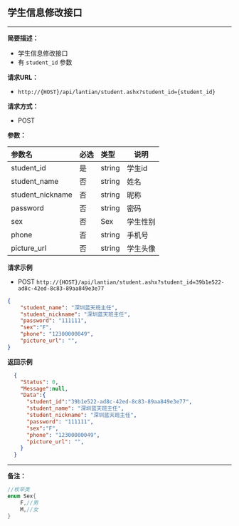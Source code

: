 ## 学生信息修改接口
--------------------

**简要描述：** 

- 学生信息修改接口
- 有 `student_id` 参数

**请求URL：** 
- `http://{HOST}/api/lantian/student.ashx?student_id={student_id}`
  
**请求方式：**
- POST

**参数：** 

|参数名|必选|类型|说明|
|:----    |:---|:----- |-----   |
|student_id    |是  |string |学生id   |
|student_name    |否  |string |姓名   |
|student_nickname    |否  |string |昵称   |
|password    |否  |string |密码   |
|sex    |否  |Sex |学生性别   |
|phone    |否  |string |手机号   |
|picture_url    |否  |string |学生头像   |

**请求示例**

- POST `http://{HOST}/api/lantian/student.ashx?student_id=39b1e522-ad8c-42ed-8c83-89aa849e3e77`

``` json
{
    "student_name": "深圳蓝天班主任",
    "student_nickname": "深圳蓝天班主任",
    "password": "111111",
    "sex":"F",
    "phone": "12300000049",
    "picture_url": "",
}
```

**返回示例**

``` json
  {
    "Status": 0,
    "Message":null,
    "Data":{
      "student_id":"39b1e522-ad8c-42ed-8c83-89aa849e3e77",
      "student_name": "深圳蓝天班主任",
      "student_nickname": "深圳蓝天班主任",
      "password": "111111",
      "sex":"F",
      "phone": "12300000049",
      "picture_url": "",
    }
  }
```

---

**备注：** 
``` csharp
//枚举类
enum Sex{
    F,//男
    M,//女
}
```